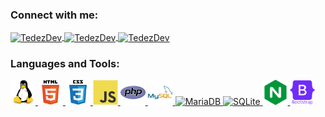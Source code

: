 <h3 align="left">Connect with me:</h3>
<p align="left">
    <a href="https://tedez.dev" target="_blank" rel="noopener noreferrer">
        <img align="center" src="https://cdn-icons-png.flaticon.com/128/1927/1927746.png" alt="TedezDev" height="54" width="54" />
    </a>
    <a href="https://x.com/tedezdev" target="_blank" rel="noopener noreferrer nofollow">
        <img align="center" src="https://cdn-icons-png.flaticon.com/128/5969/5969020.png" alt="TedezDev" height="54" width="54" />
    </a>
    <a href="https://instagram.com/tedezdev" target="_blank" rel="noopener noreferrer nofollow">
        <img align="center" src="https://cdn-icons-png.flaticon.com/128/3955/3955024.png" alt="TedezDev" height="54" width="54" />
    </a>
</p>

<h3 align="left">Languages and Tools:</h3>
<p align="left">
    <a href="https://www.linux.org/" target="_blank" rel="noopener noreferrer nofollow">
        <img src="https://raw.githubusercontent.com/devicons/devicon/master/icons/linux/linux-original.svg" alt="Linux" width="40" height="40" />
    </a>
    <a href="https://www.w3.org/html/" target="_blank" rel="noopener noreferrer nofollow">
        <img src="https://raw.githubusercontent.com/devicons/devicon/master/icons/html5/html5-original-wordmark.svg" alt="HTML5" width="40" height="40" />
    </a>
    <a href="https://www.w3schools.com/css/" target="_blank" rel="noopener noreferrer nofollow">
        <img src="https://raw.githubusercontent.com/devicons/devicon/master/icons/css3/css3-original-wordmark.svg" alt="CSS3" width="40" height="40" />
    </a>
    <a href="https://developer.mozilla.org/en-US/docs/Web/JavaScript" target="_blank" rel="noopener noreferrer nofollow">
        <img src="https://raw.githubusercontent.com/devicons/devicon/master/icons/javascript/javascript-original.svg" alt="JavaScript" width="40" height="40" />
    </a>
    <a href="https://www.php.net" target="_blank" rel="noopener noreferrer nofollow">
        <img src="https://raw.githubusercontent.com/devicons/devicon/master/icons/php/php-original.svg" alt="PHP" width="40" height="40" />
    </a>
    <a href="https://www.mysql.com/" target="_blank" rel="noopener noreferrer nofollow">
        <img src="https://raw.githubusercontent.com/devicons/devicon/master/icons/mysql/mysql-original-wordmark.svg" alt="MySQL" width="40" height="40" />
    </a>
    <a href="https://mariadb.org/" target="_blank" rel="noopener noreferrer nofollow">
        <img src="https://www.vectorlogo.zone/logos/mariadb/mariadb-icon.svg" alt="MariaDB" width="40" height="40" />
    </a>
    <a href="https://www.sqlite.org/" target="_blank" rel="noopener noreferrer nofollow">
        <img src="https://www.vectorlogo.zone/logos/sqlite/sqlite-icon.svg" alt="SQLite" width="40" height="40" />
    </a>
    <a href="https://www.nginx.com" target="_blank" rel="noopener noreferrer nofollow">
        <img src="https://raw.githubusercontent.com/devicons/devicon/master/icons/nginx/nginx-original.svg" alt="Nginx" width="40" height="40" />
    </a>
    <a href="https://getbootstrap.com" target="_blank" rel="noopener noreferrer nofollow">
        <img src="https://raw.githubusercontent.com/devicons/devicon/master/icons/bootstrap/bootstrap-plain-wordmark.svg" alt="Bootstrap" width="40" height="40" />
    </a>
</p>
